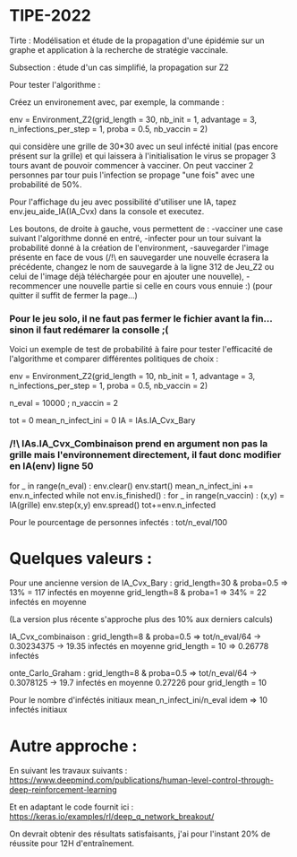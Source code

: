 # TIPE-2022
Tirte : Modélisation et étude de la propagation d'une épidémie sur un graphe et application à la recherche de stratégie vaccinale.

Subsection : étude d'un cas simplifié, la propagation sur Z2



 Pour tester l'algorithme :


Créez un environement avec, par exemple, la commande :

env = Environment_Z2(grid_length = 30, nb_init = 1, advantage = 3, n_infections_per_step = 1, proba = 0.5, nb_vaccin = 2)

qui considère une grille de 30*30 avec un seul infécté initial (pas encore présent sur la grille) et qui laissera à l'initialisation le virus se propager 
3 tours avant de pouvoir commencer à vacciner. On peut vacciner 2 personnes par tour puis l'infection se propage "une fois" avec une probabilité de 50%.

Pour l'affichage du jeu avec possibilité d'utiliser une IA, tapez env.jeu_aide_IA(IA_Cvx) dans la console et executez.

Les boutons, de droite à gauche, vous permettent de :
-vacciner une case suivant l'algorithme donné en entré,
-infecter pour un tour suivant la probabilité donné à la création de l'environment,
-sauvegarder l'image présente en face de vous (/!\ en sauvegarder une nouvelle écrasera la précédente, changez le nom de sauvegarde à la ligne 312 de Jeu_Z2 ou celui de l'image déjà téléchargée pour en ajouter une nouvelle),
-recommencer une nouvelle partie si celle en cours vous ennuie :) (pour quitter il suffit de fermer la page...)


### Pour le jeu solo, il ne faut pas fermer le fichier avant la fin... sinon il faut redémarer la consolle ;(




Voici un exemple de test de probabilité à faire pour tester l'efficacité de l'algorithme et comparer différentes politiques de choix :

env = Environment_Z2(grid_length = 10, nb_init = 1, advantage = 3, n_infections_per_step = 1, proba = 0.5, nb_vaccin = 2)

n_eval = 10000 ; n_vaccin = 2

tot = 0
mean_n_infect_ini = 0
IA = IAs.IA_Cvx_Bary

### /!\ IAs.IA_Cvx_Combinaison prend en argument non pas la grille mais l'environnement directement, il faut donc modifier en IA(env) ligne 50

for _ in range(n_eval) :
    env.clear()
    env.start()
    mean_n_infect_ini += env.n_infected
    while not env.is_finished() :
        for _ in range(n_vaccin) :
            (x,y) = IA(grille)
            env.step(x,y)
        env.spread()
    tot+=env.n_infected



Pour le pourcentage de personnes infectés :
tot/n_eval/100

# Quelques valeurs :

Pour une ancienne version de IA_Cvx_Bary :
grid_length=30 & proba=0.5 => 13% = 117 infectés en moyenne
grid_length=8 & proba=1 => 34% = 22 infectés en moyenne

(La version plus récente s'approche plus des 10% aux derniers calculs)


IA_Cvx_combinaison : grid_length=8 & proba=0.5 =>
tot/n_eval/64 -> 0.30234375 -> 19.35 infectés en moyenne
grid_length = 10 => 0.26778 infectés

onte_Carlo_Graham : grid_length=8 & proba=0.5 =>
tot/n_eval/64 -> 0.3078125 -> 19.7 infectés en moyenne
0.27226 pour grid_length = 10

Pour le nombre d'inféctés initiaux
mean_n_infect_ini/n_eval
idem => 10 infectés initiaux






# Autre approche :
En suivant les travaux suivants :
https://www.deepmind.com/publications/human-level-control-through-deep-reinforcement-learning

Et en adaptant le code fournit ici :
https://keras.io/examples/rl/deep_q_network_breakout/

On devrait obtenir des résultats satisfaisants, j'ai pour l'instant 20% de réussite pour 12H d'entraînement.







